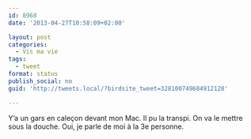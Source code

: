 ```yaml
---
id: 8968
date: '2013-04-27T10:58:09+02:00'

layout: post
categories:
  - Vis ma vie
tags:
  - tweet
format: status
publish_social: no
guid: 'http://tweets.local/?birdsite_tweet=328100749684912128'

---
```


Y’a un gars en caleçon devant mon Mac. Il pu la transpi. On va le mettre sous la douche. Oui, je parle de moi à la 3e personne.